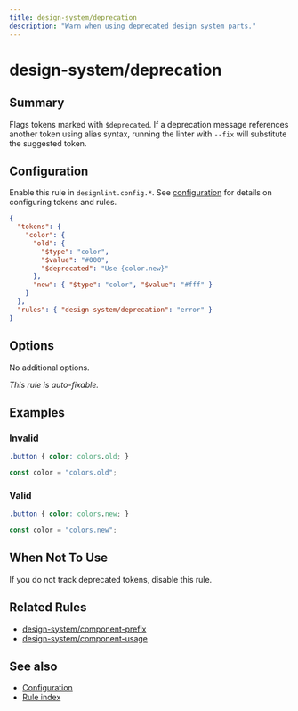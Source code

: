 ```yaml
---
title: design-system/deprecation
description: "Warn when using deprecated design system parts."
---
```


# design-system/deprecation

## Summary
Flags tokens marked with `$deprecated`. If a deprecation message references another token using alias syntax, running the linter with `--fix` will substitute the suggested token.

## Configuration
Enable this rule in `designlint.config.*`. See [configuration](../../configuration.md) for details on configuring tokens and rules.

```json
{
  "tokens": {
    "color": {
      "old": {
        "$type": "color",
        "$value": "#000",
        "$deprecated": "Use {color.new}"
      },
      "new": { "$type": "color", "$value": "#fff" }
    }
  },
  "rules": { "design-system/deprecation": "error" }
}
```

## Options
No additional options.

*This rule is auto-fixable.*

## Examples

### Invalid

```css
.button { color: colors.old; }
```

```ts
const color = "colors.old";
```

### Valid

```css
.button { color: colors.new; }
```

```ts
const color = "colors.new";
```

## When Not To Use
If you do not track deprecated tokens, disable this rule.

## Related Rules
- [design-system/component-prefix](./component-prefix.md)
- [design-system/component-usage](./component-usage.md)


## See also
- [Configuration](../../configuration.md)
- [Rule index](../index.md)
